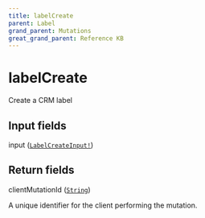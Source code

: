 ```yaml
---
title: labelCreate
parent: Label
grand_parent: Mutations
great_grand_parent: Reference KB
---
```


# labelCreate

Create a CRM label

## Input fields

<div class="field-entry ">
  <span id="input" class="field-name anchored">input (<code><a href="/docs/reference_kb/input_object/label/label_create_input">LabelCreateInput!</a></code>)</span>

  <div class="description-wrapper">

  </div>
</div>

## Return fields

<div class="field-entry ">
  <span id="client_mutation_id" class="field-name anchored">clientMutationId (<code><a href="/docs/reference_kb/scalar/string">String</a></code>)</span>

  <div class="description-wrapper">
   <p>A unique identifier for the client performing the mutation.</p>

  </div>
</div>

